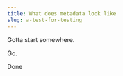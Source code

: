 ```yaml
---
title: What does metadata look like
slug: a-test-for-testing
---
```


Gotta start somewhere.

Go.

Done